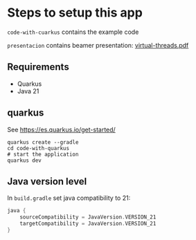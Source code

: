 # Steps to setup this app

`code-with-cuarkus` contains the example code

`presentacion` contains beamer presentation: [virtual-threads.pdf](presentacion/virtual-threads.pdf)

## Requirements

- Quarkus
- Java 21

## quarkus

See https://es.quarkus.io/get-started/

```shell-session
quarkus create --gradle
cd code-with-quarkus		
# start the application
quarkus dev
```

## Java version level

In `build.gradle` set java compatibility to 21:

```gradle
java {
    sourceCompatibility = JavaVersion.VERSION_21
    targetCompatibility = JavaVersion.VERSION_21
}
```

